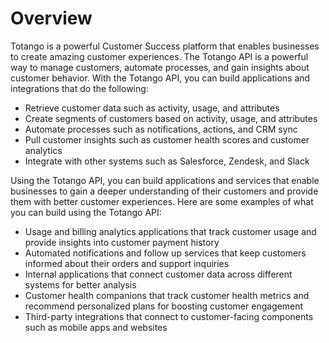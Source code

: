 # Overview

Totango is a powerful Customer Success platform that enables businesses to
create amazing customer experiences. The Totango API is a powerful way to
manage customers, automate processes, and gain insights about customer
behavior. With the Totango API, you can build applications and integrations
that do the following:

- Retrieve customer data such as activity, usage, and attributes
- Create segments of customers based on activity, usage, and attributes
- Automate processes such as notifications, actions, and CRM sync
- Pull customer insights such as customer health scores and customer analytics
- Integrate with other systems such as Salesforce, Zendesk, and Slack

Using the Totango API, you can build applications and services that enable
businesses to gain a deeper understanding of their customers and provide them
with better customer experiences. Here are some examples of what you can build
using the Totango API:

- Usage and billing analytics applications that track customer usage and
  provide insights into customer payment history
- Automated notifications and follow up services that keep customers informed
  about their orders and support inquiries
- Internal applications that connect customer data across different systems for
  better analysis
- Customer health companions that track customer health metrics and recommend
  personalized plans for boosting customer engagement
- Third-party integrations that connect to customer-facing components such as
  mobile apps and websites
